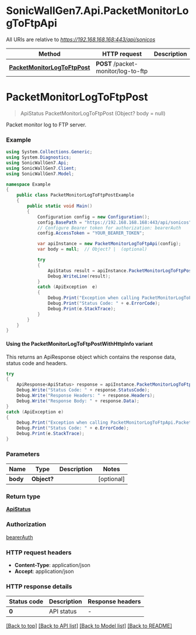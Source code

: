 # SonicWallGen7.Api.PacketMonitorLogToFtpApi

All URIs are relative to *https://192.168.168.168:443/api/sonicos*

| Method | HTTP request | Description |
|--------|--------------|-------------|
| [**PacketMonitorLogToFtpPost**](PacketMonitorLogToFtpApi.md#packetmonitorlogtoftppost) | **POST** /packet-monitor/log-to-ftp |  |

<a id="packetmonitorlogtoftppost"></a>
# **PacketMonitorLogToFtpPost**
> ApiStatus PacketMonitorLogToFtpPost (Object? body = null)



Packet monitor log to FTP server.

### Example
```csharp
using System.Collections.Generic;
using System.Diagnostics;
using SonicWallGen7.Api;
using SonicWallGen7.Client;
using SonicWallGen7.Model;

namespace Example
{
    public class PacketMonitorLogToFtpPostExample
    {
        public static void Main()
        {
            Configuration config = new Configuration();
            config.BasePath = "https://192.168.168.168:443/api/sonicos";
            // Configure Bearer token for authorization: bearerAuth
            config.AccessToken = "YOUR_BEARER_TOKEN";

            var apiInstance = new PacketMonitorLogToFtpApi(config);
            var body = null;  // Object? |  (optional) 

            try
            {
                ApiStatus result = apiInstance.PacketMonitorLogToFtpPost(body);
                Debug.WriteLine(result);
            }
            catch (ApiException  e)
            {
                Debug.Print("Exception when calling PacketMonitorLogToFtpApi.PacketMonitorLogToFtpPost: " + e.Message);
                Debug.Print("Status Code: " + e.ErrorCode);
                Debug.Print(e.StackTrace);
            }
        }
    }
}
```

#### Using the PacketMonitorLogToFtpPostWithHttpInfo variant
This returns an ApiResponse object which contains the response data, status code and headers.

```csharp
try
{
    ApiResponse<ApiStatus> response = apiInstance.PacketMonitorLogToFtpPostWithHttpInfo(body);
    Debug.Write("Status Code: " + response.StatusCode);
    Debug.Write("Response Headers: " + response.Headers);
    Debug.Write("Response Body: " + response.Data);
}
catch (ApiException e)
{
    Debug.Print("Exception when calling PacketMonitorLogToFtpApi.PacketMonitorLogToFtpPostWithHttpInfo: " + e.Message);
    Debug.Print("Status Code: " + e.ErrorCode);
    Debug.Print(e.StackTrace);
}
```

### Parameters

| Name | Type | Description | Notes |
|------|------|-------------|-------|
| **body** | **Object?** |  | [optional]  |

### Return type

[**ApiStatus**](ApiStatus.md)

### Authorization

[bearerAuth](../README.md#bearerAuth)

### HTTP request headers

 - **Content-Type**: application/json
 - **Accept**: application/json


### HTTP response details
| Status code | Description | Response headers |
|-------------|-------------|------------------|
| **0** | API status |  -  |

[[Back to top]](#) [[Back to API list]](../README.md#documentation-for-api-endpoints) [[Back to Model list]](../README.md#documentation-for-models) [[Back to README]](../README.md)

